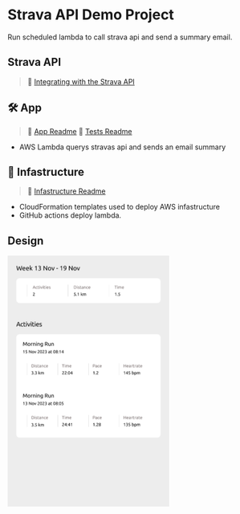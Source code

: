 # Strava API Demo Project

Run scheduled lambda to call strava api and send a summary email.

## Strava API

> :book: [Integrating with the Strava API](https://levelup.gitconnected.com/integrating-with-the-strava-api-40244b17df2c)

## 🛠️ App

> :book: [App Readme](app/README.md)
> :book: [Tests Readme](tests/README.md)

- AWS Lambda querys stravas api and sends an email summary

## :bricks: Infastructure

> :book: [Infastructure Readme](infastructure/README.md)

- CloudFormation templates used to deploy AWS infastructure
- GitHub actions deploy lambda.

## Design

<img
  src='./docs/design.svg'
  raw=true
  alt='Wireframe design'
  height="500px"
  width="auto"
/>
